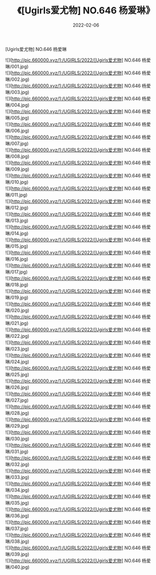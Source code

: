 ﻿---
layout: post
title:  《[Ugirls爱尤物] NO.646 杨爱琳》
date:   2022-02-06
img: http://pic.660000.xyz/1:/UGIRLS/2022/[Ugirls爱尤物] NO.646 杨爱琳/000.jpg
categories: [美女, 清纯, 唯美]
---

[Ugirls爱尤物] NO.646 杨爱琳

 ![](http://pic.660000.xyz/1:/UGIRLS/2022/[Ugirls爱尤物] NO.646 杨爱琳/001.jpg) <br>![](http://pic.660000.xyz/1:/UGIRLS/2022/[Ugirls爱尤物] NO.646 杨爱琳/002.jpg) <br>![](http://pic.660000.xyz/1:/UGIRLS/2022/[Ugirls爱尤物] NO.646 杨爱琳/003.jpg) <br>![](http://pic.660000.xyz/1:/UGIRLS/2022/[Ugirls爱尤物] NO.646 杨爱琳/004.jpg) <br>![](http://pic.660000.xyz/1:/UGIRLS/2022/[Ugirls爱尤物] NO.646 杨爱琳/005.jpg) <br>![](http://pic.660000.xyz/1:/UGIRLS/2022/[Ugirls爱尤物] NO.646 杨爱琳/006.jpg) <br>![](http://pic.660000.xyz/1:/UGIRLS/2022/[Ugirls爱尤物] NO.646 杨爱琳/007.jpg) <br>![](http://pic.660000.xyz/1:/UGIRLS/2022/[Ugirls爱尤物] NO.646 杨爱琳/008.jpg) <br>![](http://pic.660000.xyz/1:/UGIRLS/2022/[Ugirls爱尤物] NO.646 杨爱琳/009.jpg) <br>![](http://pic.660000.xyz/1:/UGIRLS/2022/[Ugirls爱尤物] NO.646 杨爱琳/010.jpg) <br>![](http://pic.660000.xyz/1:/UGIRLS/2022/[Ugirls爱尤物] NO.646 杨爱琳/011.jpg) <br>![](http://pic.660000.xyz/1:/UGIRLS/2022/[Ugirls爱尤物] NO.646 杨爱琳/012.jpg) <br>![](http://pic.660000.xyz/1:/UGIRLS/2022/[Ugirls爱尤物] NO.646 杨爱琳/013.jpg) <br>![](http://pic.660000.xyz/1:/UGIRLS/2022/[Ugirls爱尤物] NO.646 杨爱琳/014.jpg) <br>![](http://pic.660000.xyz/1:/UGIRLS/2022/[Ugirls爱尤物] NO.646 杨爱琳/015.jpg) <br>![](http://pic.660000.xyz/1:/UGIRLS/2022/[Ugirls爱尤物] NO.646 杨爱琳/016.jpg) <br>![](http://pic.660000.xyz/1:/UGIRLS/2022/[Ugirls爱尤物] NO.646 杨爱琳/017.jpg) <br>![](http://pic.660000.xyz/1:/UGIRLS/2022/[Ugirls爱尤物] NO.646 杨爱琳/018.jpg) <br>![](http://pic.660000.xyz/1:/UGIRLS/2022/[Ugirls爱尤物] NO.646 杨爱琳/019.jpg) <br>![](http://pic.660000.xyz/1:/UGIRLS/2022/[Ugirls爱尤物] NO.646 杨爱琳/020.jpg) <br>![](http://pic.660000.xyz/1:/UGIRLS/2022/[Ugirls爱尤物] NO.646 杨爱琳/021.jpg) <br>![](http://pic.660000.xyz/1:/UGIRLS/2022/[Ugirls爱尤物] NO.646 杨爱琳/022.jpg) <br>![](http://pic.660000.xyz/1:/UGIRLS/2022/[Ugirls爱尤物] NO.646 杨爱琳/023.jpg) <br>![](http://pic.660000.xyz/1:/UGIRLS/2022/[Ugirls爱尤物] NO.646 杨爱琳/024.jpg) <br>![](http://pic.660000.xyz/1:/UGIRLS/2022/[Ugirls爱尤物] NO.646 杨爱琳/025.jpg) <br>![](http://pic.660000.xyz/1:/UGIRLS/2022/[Ugirls爱尤物] NO.646 杨爱琳/026.jpg) <br>![](http://pic.660000.xyz/1:/UGIRLS/2022/[Ugirls爱尤物] NO.646 杨爱琳/027.jpg) <br>![](http://pic.660000.xyz/1:/UGIRLS/2022/[Ugirls爱尤物] NO.646 杨爱琳/028.jpg) <br>![](http://pic.660000.xyz/1:/UGIRLS/2022/[Ugirls爱尤物] NO.646 杨爱琳/029.jpg) <br>![](http://pic.660000.xyz/1:/UGIRLS/2022/[Ugirls爱尤物] NO.646 杨爱琳/030.jpg) <br>![](http://pic.660000.xyz/1:/UGIRLS/2022/[Ugirls爱尤物] NO.646 杨爱琳/031.jpg) <br>![](http://pic.660000.xyz/1:/UGIRLS/2022/[Ugirls爱尤物] NO.646 杨爱琳/032.jpg) <br>![](http://pic.660000.xyz/1:/UGIRLS/2022/[Ugirls爱尤物] NO.646 杨爱琳/033.jpg) <br>![](http://pic.660000.xyz/1:/UGIRLS/2022/[Ugirls爱尤物] NO.646 杨爱琳/034.jpg) <br>![](http://pic.660000.xyz/1:/UGIRLS/2022/[Ugirls爱尤物] NO.646 杨爱琳/035.jpg) <br>![](http://pic.660000.xyz/1:/UGIRLS/2022/[Ugirls爱尤物] NO.646 杨爱琳/036.jpg) <br>![](http://pic.660000.xyz/1:/UGIRLS/2022/[Ugirls爱尤物] NO.646 杨爱琳/037.jpg) <br>![](http://pic.660000.xyz/1:/UGIRLS/2022/[Ugirls爱尤物] NO.646 杨爱琳/038.jpg) <br>![](http://pic.660000.xyz/1:/UGIRLS/2022/[Ugirls爱尤物] NO.646 杨爱琳/039.jpg) <br>![](http://pic.660000.xyz/1:/UGIRLS/2022/[Ugirls爱尤物] NO.646 杨爱琳/040.jpg) <br>
